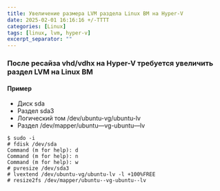 ```yaml
---
title: Увеличение размера LVM раздела Linux ВМ на Hyper-V
date: 2025-02-01 16:16:16 +/-TTTT
categories: [Linux]
tags: [linux, lvm, hyper-v]
excerpt_separator: ""
---
```


### После ресайза vhd/vdhx на Hyper-V требуется увеличить раздел LVM на Linux ВМ

#### Пример
- Диск sda
- Раздел sda3
- Логический том /dev/ubuntu-vg/ubuntu-lv
- Раздел /dev/mapper/ubuntu—vg-ubuntu—lv

```
$ sudo -i
# fdisk /dev/sda
Command (m for help): d
Command (m for help): n
Command (m for help): w
# pvresize /dev/sda3
# lvextend /dev/ubuntu-vg/ubuntu-lv -l +100%FREE
# resize2fs /dev/mapper/ubuntu--vg-ubuntu--lv
```
